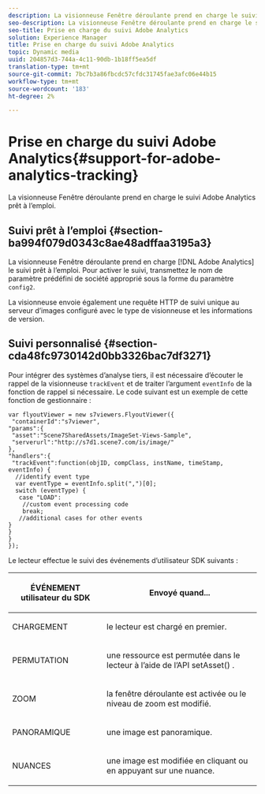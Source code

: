 ```yaml
---
description: La visionneuse Fenêtre déroulante prend en charge le suivi Adobe Analytics prêt à l’emploi.
seo-description: La visionneuse Fenêtre déroulante prend en charge le suivi Adobe Analytics prêt à l’emploi.
seo-title: Prise en charge du suivi Adobe Analytics
solution: Experience Manager
title: Prise en charge du suivi Adobe Analytics
topic: Dynamic media
uuid: 204857d3-744a-4c11-90db-1b18ff5ea5df
translation-type: tm+mt
source-git-commit: 7bc7b3a86fbcdc57cfdc31745fae3afc06e44b15
workflow-type: tm+mt
source-wordcount: '183'
ht-degree: 2%

---
```



# Prise en charge du suivi Adobe Analytics{#support-for-adobe-analytics-tracking}

La visionneuse Fenêtre déroulante prend en charge le suivi Adobe Analytics prêt à l’emploi.

## Suivi prêt à l’emploi {#section-ba994f079d0343c8ae48adffaa3195a3}

La visionneuse Fenêtre déroulante prend en charge [!DNL Adobe Analytics] le suivi prêt à l’emploi. Pour activer le suivi, transmettez le nom de paramètre prédéfini de société approprié sous la forme du paramètre `config2`.

La visionneuse envoie également une requête HTTP de suivi unique au serveur d’images configuré avec le type de visionneuse et les informations de version.

## Suivi personnalisé {#section-cda48fc9730142d0bb3326bac7df3271}

Pour intégrer des systèmes d’analyse tiers, il est nécessaire d’écouter le rappel de la visionneuse `trackEvent` et de traiter l’argument `eventInfo` de la fonction de rappel si nécessaire. Le code suivant est un exemple de cette fonction de gestionnaire :

```
var flyoutViewer = new s7viewers.FlyoutViewer({ 
 "containerId":"s7viewer", 
"params":{ 
 "asset":"Scene7SharedAssets/ImageSet-Views-Sample", 
 "serverurl":"http://s7d1.scene7.com/is/image/" 
}, 
"handlers":{ 
 "trackEvent":function(objID, compClass, instName, timeStamp, eventInfo) { 
  //identify event type 
  var eventType = eventInfo.split(",")[0]; 
  switch (eventType) { 
   case "LOAD": 
    //custom event processing code 
    break; 
   //additional cases for other events 
} 
} 
} 
});
```

Le lecteur effectue le suivi des événements d’utilisateur SDK suivants :

<table id="table_5D090E6614974D968E1A93B5727D859C"> 
 <thead> 
  <tr> 
   <th colname="col1" class="entry"> <p>ÉVÉNEMENT utilisateur du SDK </p> </th> 
   <th colname="col2" class="entry"> <p>Envoyé quand... </p> </th> 
  </tr> 
 </thead>
 <tbody> 
  <tr> 
   <td colname="col1"> <p> <span class="codeph"> CHARGEMENT </span> </p> </td> 
   <td colname="col2"> <p>le lecteur est chargé en premier. </p> </td> 
  </tr> 
  <tr> 
   <td colname="col1"> <p> <span class="codeph"> PERMUTATION </span> </p> </td> 
   <td colname="col2"> <p>une ressource est permutée dans le lecteur à l’aide de l’API <span class="codeph"> setAsset() </span>. </p> </td> 
  </tr> 
  <tr> 
   <td colname="col1"> <p> <span class="codeph"> ZOOM </span> </p> </td> 
   <td colname="col2"> <p>la fenêtre déroulante est activée ou le niveau de zoom est modifié. </p> </td> 
  </tr> 
  <tr> 
   <td colname="col1"> <p> <span class="codeph"> PANORAMIQUE </span> </p> </td> 
   <td colname="col2"> <p> une image est panoramique. </p> </td> 
  </tr> 
  <tr> 
   <td colname="col1"> <p> <span class="codeph"> NUANCES </span> </p> </td> 
   <td colname="col2"> <p> une image est modifiée en cliquant ou en appuyant sur une nuance. </p> </td> 
  </tr> 
 </tbody> 
</table>

